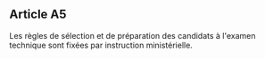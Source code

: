 Article A5
----
Les règles de sélection et de préparation des candidats à l'examen technique
sont fixées par instruction ministérielle.
